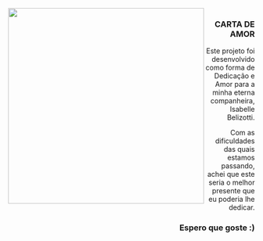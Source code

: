 <img width="400px" align="left" src="https://raw.githubusercontent.com/gist/Uxtraordinario/3ab9af2ff38242bc9943501287d966e5/raw/93519b42418a6a8a1ee2c54c756ca181f0d361ae/BelleCard.svg"/>

<h3 align="right"> CARTA DE AMOR </h3>

<p align="right">Este projeto foi desenvolvido como forma de Dedicação e Amor para a minha eterna companheira, Isabelle Belizotti.</p>
<p align="right">Com as dificuldades das quais estamos passando, achei que este seria o melhor presente que eu poderia lhe dedicar.</p>

<h3 align="right"> Espero que goste :) </h3>
